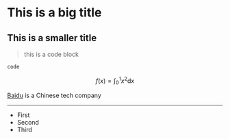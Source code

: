 # This is a big title
## This is a smaller title

>this is a code block

`code`

$$
f(x)=\int^1_0x^2\mathrm{d}x
$$

[Baidu](http://www.baidu.com) is a Chinese tech company

***

* First
* Second
* Third
